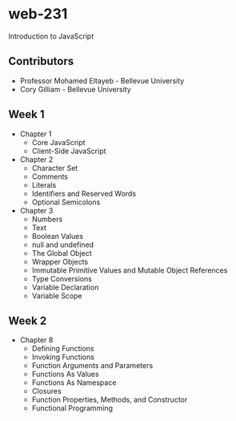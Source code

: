 # web-231
Introduction to JavaScript

## Contributors

* Professor Mohamed Eltayeb - Bellevue University
* Cory Gilliam - Bellevue University

Week 1
------
* Chapter 1
  * Core JavaScript
  * Client-Side JavaScript
* Chapter 2
  * Character Set
  * Comments
  * Literals
  * Identifiers and Reserved Words
  * Optional Semicolons
* Chapter 3
  * Numbers
  * Text
  * Boolean Values
  * null and undefined
  * The Global Object
  * Wrapper Objects
  * Immutable Primitive Values and Mutable Object References
  * Type Conversions
  * Variable Declaration
  * Variable Scope

Week 2
------
* Chapter 8
  * Defining Functions
  * Invoking Functions
  * Function Arguments and Parameters
  * Functions As Values
  * Functions As Namespace
  * Closures
  * Function Properties, Methods, and Constructor
  * Functional Programming
